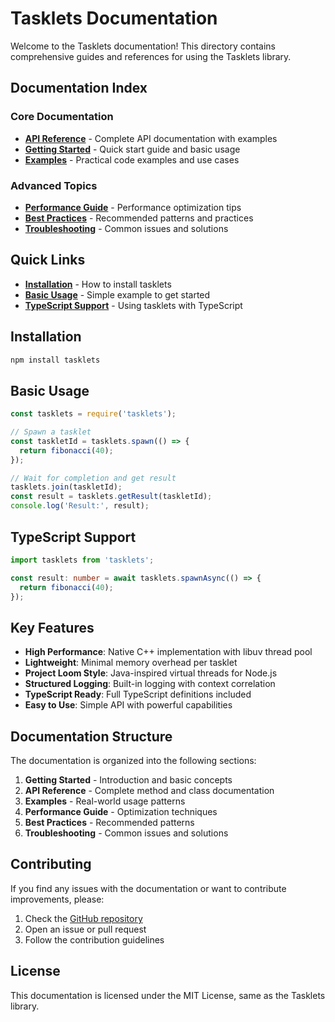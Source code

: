 # Tasklets Documentation

Welcome to the Tasklets documentation! This directory contains comprehensive guides and references for using the Tasklets library.

##  Documentation Index

### Core Documentation
- **[API Reference](api-reference.md)** - Complete API documentation with examples
- **[Getting Started](getting-started.md)** - Quick start guide and basic usage
- **[Examples](examples.md)** - Practical code examples and use cases

### Advanced Topics
- **[Performance Guide](performance-guide.md)** - Performance optimization tips
- **[Best Practices](best-practices.md)** - Recommended patterns and practices
- **[Troubleshooting](troubleshooting.md)** - Common issues and solutions

##  Quick Links

- **[Installation](#installation)** - How to install tasklets
- **[Basic Usage](#basic-usage)** - Simple example to get started
- **[TypeScript Support](#typescript-support)** - Using tasklets with TypeScript

## Installation

```bash
npm install tasklets
```

## Basic Usage

```javascript
const tasklets = require('tasklets');

// Spawn a tasklet
const taskletId = tasklets.spawn(() => {
  return fibonacci(40);
});

// Wait for completion and get result
tasklets.join(taskletId);
const result = tasklets.getResult(taskletId);
console.log('Result:', result);
```

## TypeScript Support

```typescript
import tasklets from 'tasklets';

const result: number = await tasklets.spawnAsync(() => {
  return fibonacci(40);
});
```

##  Key Features

- **High Performance**: Native C++ implementation with libuv thread pool
- **Lightweight**: Minimal memory overhead per tasklet
- **Project Loom Style**: Java-inspired virtual threads for Node.js
- **Structured Logging**: Built-in logging with context correlation
- **TypeScript Ready**: Full TypeScript definitions included
- **Easy to Use**: Simple API with powerful capabilities

##  Documentation Structure

The documentation is organized into the following sections:

1. **Getting Started** - Introduction and basic concepts
2. **API Reference** - Complete method and class documentation
3. **Examples** - Real-world usage patterns
4. **Performance Guide** - Optimization techniques
5. **Best Practices** - Recommended patterns
6. **Troubleshooting** - Common issues and solutions

##  Contributing

If you find any issues with the documentation or want to contribute improvements, please:

1. Check the [GitHub repository](https://github.com/wendelmax/tasklets)
2. Open an issue or pull request
3. Follow the contribution guidelines

##  License

This documentation is licensed under the MIT License, same as the Tasklets library. 